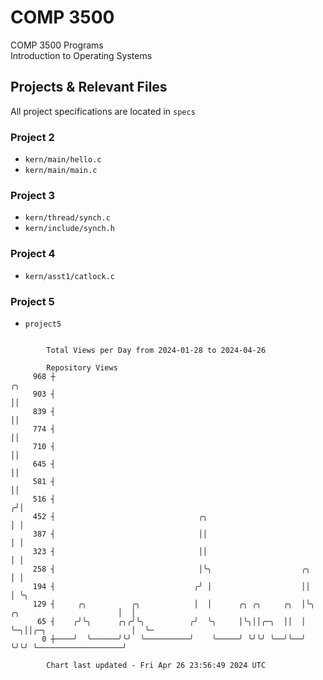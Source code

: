 # COMP 3500
COMP 3500 Programs  
Introduction to Operating Systems  
## Projects & Relevant Files
All project specifications are located in `specs`
### Project 2
- `kern/main/hello.c`
- `kern/main/main.c`
### Project 3
- `kern/thread/synch.c`
- `kern/include/synch.h`
### Project 4
- `kern/asst1/catlock.c`
### Project 5
- `project5`

```

        Total Views per Day from 2024-01-28 to 2024-04-26

        Repository Views
     968 ┼                                                                                     ╭╮
     903 ┤                                                                                     ││
     839 ┤                                                                                     ││
     774 ┤                                                                                     ││
     710 ┤                                                                                     ││
     645 ┤                                                                                     ││
     581 ┤                                                                                     ││
     516 ┤                                                                                    ╭╯│
     452 ┤                                ╭╮                                                  │ │
     387 ┤                                ││                                                  │ │
     323 ┤                                ││                                                  │ │
     258 ┤                                │╰╮                    ╭╮                           │ │
     194 ┤                               ╭╯ │                    ││                           │ ╰╮
     129 ┤     ╭╮          ╭╮            │  │      ╭╮ ╭╮     ╭╮  │╰╮  ╭╮                      │  │
      65 ┤    ╭╯╰╮      ╭╮╭╯╰╮          ╭╯  ╰╮     │╰╮││╭─╮  ││  │ ╰─╮││╭─╮                   │  ╰─
       0 ┼────╯  ╰──────╯╰╯  ╰──────────╯    ╰─────╯ ╰╯╰╯ ╰──╯╰──╯   ╰╯╰╯ ╰───────────────────╯

        Chart last updated - Fri Apr 26 23:56:49 2024 UTC
        
```
